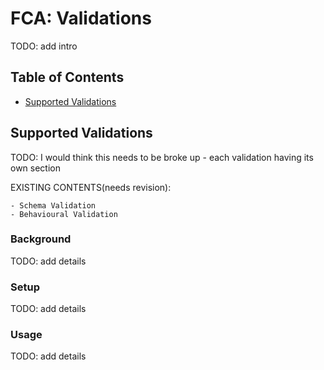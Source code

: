# FCA: Validations

TODO: add intro

## Table of Contents

- [Supported Validations](#supported-validations)

## Supported Validations
TODO: I would think this needs to be broke up - each validation having its own section

EXISTING CONTENTS(needs revision):
```
- Schema Validation 
- Behavioural Validation 
```

### Background

TODO: add details

### Setup

TODO: add details

### Usage

TODO: add details
